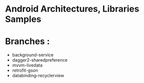 # Android Architectures, Libraries Samples

# Branches :
* background-service
* dagger2-sharedpreference
* mvvm-livedata
* retrofit-gson
* databinding-recyclerview

